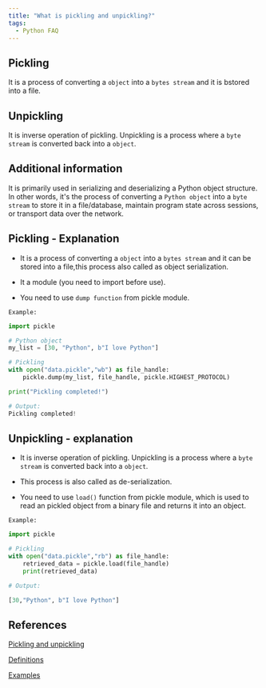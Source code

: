 ```yaml
---
title: "What is pickling and unpickling?"
tags:
  - Python FAQ
---
```


## Pickling

It is a process of converting a `object` into a `bytes stream` and  it is bstored into a file.

## Unpickling

It is inverse operation of pickling. Unpickling is a process where a `byte stream` is converted back into a `object`.  

## Additional information

It is primarily used in serializing and deserializing a Python object structure. In other words, it's the process of converting a `Python object` into a `byte stream` to store it in a file/database, maintain program state across sessions, or transport data over the network.

## Pickling - Explanation

* It is a process of converting a `object` into a `bytes stream` and  it can be stored into a file,this process also called as object serialization.

* It a module (you need to import before use).
  
* You need to use `dump function` from pickle module.

`Example:`

```python
import pickle

# Python object
my_list = [30, "Python", b"I love Python"]

# Pickling
with open("data.pickle","wb") as file_handle:
    pickle.dump(my_list, file_handle, pickle.HIGHEST_PROTOCOL)

print("Pickling completed!")

# Output:
Pickling completed!
```

## Unpickling - explanation

* It is inverse operation of pickling. Unpickling is a process where a `byte stream` is converted back into a `object`.  

* This process is also called as de-serialization.

* You need to use `load()` function from pickle module, which is used to read an pickled object from a binary file and returns it into an object.

`Example:`

```python
import pickle

# Pickling
with open("data.pickle","rb") as file_handle:
    retrieved_data = pickle.load(file_handle)
    print(retrieved_data)

# Output:

[30,"Python", b"I love Python"]
```

## References

[Pickling and unpickling](https://askinglot.com/what-is-pickling-and-unpickling-in-python)

[Definitions](https://codingisfuture.com/python/pickling-and-unpickling/)

[Examples](https://www.codesansar.com/python-programming/what-is-pickling-and-unpickling.htm)
